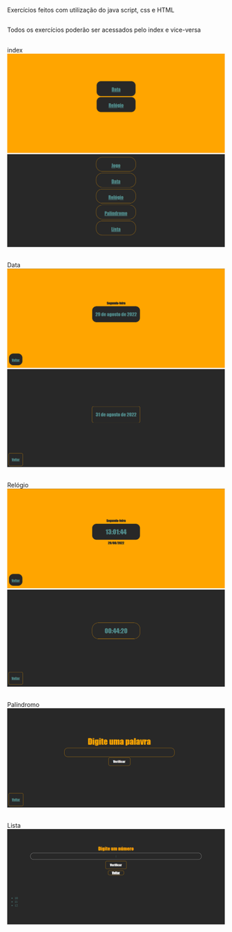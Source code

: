 Exercícios feitos com utilização do java script, css e HTML
##
Todos os exercícios poderão ser acessados pelo index e vice-versa
##
index <br>
<img src="zfotos/zfotoindex.png"> <img src="zfotos/zindex2.png">
##
Data <br>
<img src="zfotos/zfotoex1.png" ><img src="zfotos/zfotodata.png">
##
Relógio <br>
<img src="zfotos/zfotoex2.png"> <img src="zfotos/zfotorelogio.png">
##
Palíndromo <br>
<img src="zfotos/zpalindromo.png">
##
Lista <br>
<img src="zfotos/zlista.png">